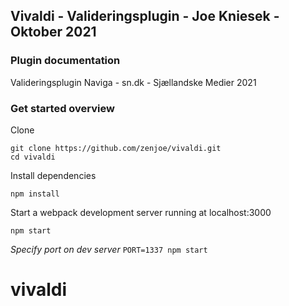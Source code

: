 ## Vivaldi - Valideringsplugin - Joe Kniesek - Oktober 2021

### Plugin documentation
Valideringsplugin Naviga - sn.dk - Sjællandske Medier 2021

### Get started overview

Clone

```
git clone https://github.com/zenjoe/vivaldi.git
cd vivaldi
```

Install dependencies

```
npm install
```


Start a webpack development server running at localhost:3000
```
npm start
```

_Specify port on dev server_ `PORT=1337 npm start`
# vivaldi
